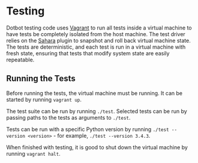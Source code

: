 Testing
=======

Dotbot testing code uses [Vagrant][vagrant] to run all tests inside a virtual
machine to have tests be completely isolated from the host machine. The test
driver relies on the [Sahara][sahara] plugin to snapshot and roll back virtual
machine state. The tests are deterministic, and each test is run in a virtual
machine with fresh state, ensuring that tests that modify system state are
easily repeatable.

Running the Tests
-----------------

Before running the tests, the virtual machine must be running. It can be
started by running `vagrant up`.

The test suite can be run by running `./test`. Selected tests can be run by
passing paths to the tests as arguments to `./test`.

Tests can be run with a specific Python version by running `./test --version
<version>` - for example, `./test --version 3.4.3`.

When finished with testing, it is good to shut down the virtual machine by
running `vagrant halt`.

[vagrant]: https://www.vagrantup.com/
[sahara]: https://github.com/jedi4ever/sahara
